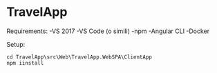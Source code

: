 # TravelApp

Requirements:
-VS 2017
-VS Code (o simili)
-npm
-Angular CLI
-Docker


Setup:
```
cd TravelApp\src\Web\TravelApp.WebSPA\ClientApp
npm iinstall
```
